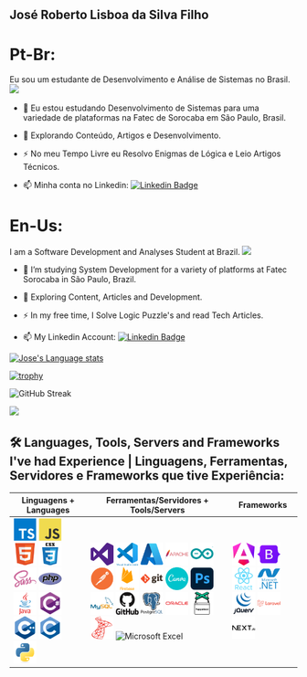 ## José Roberto Lisboa da Silva Filho
<!--
Metrics Source
<picture>
  <img src="/github-metrics.svg" alt="Metrics">
</picture>
-->
<!--
Main
**Proceed15/Proceed15** is a ✨ _special_ ✨ repository because its `README.md` (this file) appears on your GitHub profile.

Here are some ideas to get you started:

- 🔭 I’m currently working on ...
- 🌱 I’m currently learning ...
- 👯 I’m looking to collaborate on ...
- 🤔 I’m looking for help with ...
- 💬 Ask me about ...
- 📫 How to reach me: ...
- 😄 Pronouns: ...
- ⚡ Fun fact: ...
-->
# Pt-Br:
Eu sou um estudante de Desenvolvimento e Análise de Sistemas no Brasil. <kbd><img src="https://i.giphy.com/3oKIPnAiaMCws8nOsE.webp" width="33"></kbd>

- :telescope: Eu estou estudando Desenvolvimento de Sistemas para uma variedade de plataformas na Fatec de Sorocaba em São Paulo, Brasil.

- :seedling: Explorando Conteúdo, Artigos e Desenvolvimento.

- :zap: No meu Tempo Livre eu Resolvo Enigmas de Lógica e Leio Artigos Técnicos.

- :mailbox: Minha conta no Linkedin: [![Linkedin Badge](https://img.shields.io/badge/-José-blue?style=flat&logo=Linkedin&logoColor=white)](https://br.linkedin.com/in/jos%C3%A9-roberto-lisboa-da-silva-filho-ab4b492a6)

# En-Us:
I am a Software Development and Analyses Student at Brazil. <kbd><img src="https://i.giphy.com/3oKIPnAiaMCws8nOsE.webp" width="33"></kbd>

- :telescope: I’m studying System Development for a variety of platforms at Fatec Sorocaba in São Paulo, Brazil.

- :seedling: Exploring Content, Articles and Development.

- :zap: In my free time, I Solve Logic Puzzle's and read Tech Articles.

- :mailbox: My Linkedin Account: [![Linkedin Badge](https://img.shields.io/badge/-Jose-blue?style=flat&logo=Linkedin&logoColor=white)](https://br.linkedin.com/in/jos%C3%A9-roberto-lisboa-da-silva-filho-ab4b492a6)

<div align="left"> 
<a href="https://github.com/anuraghazra/github-readme-stats#gh-light-mode-only">
<img height=300 src="https://github-readme-stats-git-masterrstaa-rickstaa.vercel.app/api/top-langs/?username=proceed15&layout=compact&langs_count=12&hide_border=true&role=owner,collaborator&theme=default#gh-light-mode-only" alt="Jose's Language stats" />
</a>
</div>

[![trophy](https://github-profile-trophy.vercel.app/?username=proceed15)](https://github.com/ryo-ma/github-profile-trophy)

<!--
![Proceed15's GitHub stats](https://github-readme-stats.vercel.app/api?username=Proceed15&show_icons=true&theme=transparent)
![Top Langs](https://github-readme-stats.vercel.app/api/top-langs/?username=Proceed15&layout=compact&theme=default)
-->

![GitHub Streak](http://github-readme-streak-stats.herokuapp.com?user=Proceed15&theme=blue-green&mode=weekly)

![](https://komarev.com/ghpvc/?username=proceed15)

## :hammer_and_wrench: Languages, Tools, Servers and Frameworks I've had Experience | Linguagens, Ferramentas, Servidores e Frameworks que tive Experiência:

| Linguagens + Languages | Ferramentas/Servidores + Tools/Servers | Frameworks |
| --- | --- | --- |
| <img src="https://github.com/devicons/devicon/blob/master/icons/typescript/typescript-original.svg" title="TypeScript" alt="TypeScript" width="40" height="40"/>&nbsp;<img src="https://github.com/devicons/devicon/blob/master/icons/javascript/javascript-original.svg" title="JavaScript" alt="JavaScript" width="40" height="40"/>&nbsp;<img src="https://github.com/devicons/devicon/blob/master/icons/html5/html5-original.svg" title="HTML5" alt="HTML" width="40" height="40"/>&nbsp;<img src="https://github.com/devicons/devicon/blob/master/icons/css3/css3-original-wordmark.svg" title="CSS3" alt="CSS" width="40" height="40"/>&nbsp;<img src="https://github.com/devicons/devicon/blob/master/icons/sass/sass-original.svg" title="SASS" alt="SASS" width="40" height="40"/>&nbsp;<img src="https://github.com/devicons/devicon/blob/master/icons/php/php-original.svg" title="PHP" alt="PHP" width="40" height="40"/>&nbsp;<img src="https://github.com/devicons/devicon/blob/master/icons/java/java-original-wordmark.svg" title="Java" alt="Java" width="40" height="40"/>&nbsp;<img src="https://github.com/devicons/devicon/blob/master/icons/csharp/csharp-original.svg" title="CSharp" alt="CSharp" width="40" height="40"/>&nbsp;<img src="https://github.com/devicons/devicon/blob/master/icons/cplusplus/cplusplus-original.svg" title="C++" alt="C++" width="40" height="40"/>&nbsp;<img src="https://github.com/devicons/devicon/blob/master/icons/c/c-original.svg" title="C" alt="C" width="40" height="40"/>&nbsp;<img src="https://github.com/devicons/devicon/blob/master/icons/python/python-original.svg" title="Python" alt="Python" width="40" height="40"/> | <img src="https://github.com/devicons/devicon/blob/master/icons/visualstudio/visualstudio-plain.svg" title="Visual Studio" alt="Visual Studio" width="40" height="40"/>&nbsp;<img src="https://github.com/devicons/devicon/blob/master/icons/vscode/vscode-original-wordmark.svg" title="VSCode" alt="Visual Studio Code" width="40" height="40"/>&nbsp;<img src="https://github.com/devicons/devicon/blob/master/icons/azure/azure-original.svg" title="Azure" alt="Azure" width="40" height="40"/>&nbsp;<img src="https://github.com/devicons/devicon/blob/master/icons/apache/apache-original-wordmark.svg" title="Apache" alt="Apache Server" width="40" height="40"/>&nbsp;<img src="https://github.com/devicons/devicon/blob/master/icons/arduino/arduino-original.svg" title="Arduino" alt="Arduino" width="40" height="40"/>&nbsp;<img src="https://github.com/devicons/devicon/blob/master/icons/postman/postman-original.svg" title="Postman" alt="Postman" width="40" height="40"/>&nbsp;<img src="https://github.com/devicons/devicon/blob/master/icons/firebase/firebase-plain-wordmark.svg" title="Firebase" alt="Firebase" width="40" height="40"/>&nbsp;<img src="https://github.com/devicons/devicon/blob/master/icons/git/git-original-wordmark.svg" title="Git" alt="Git" width="40" height="40"/>&nbsp;<img src="https://github.com/devicons/devicon/blob/master/icons/canva/canva-original.svg" title="Canva" alt="Canva" width="40" height="40"/>&nbsp;<img src="https://github.com/devicons/devicon/blob/master/icons/photoshop/photoshop-original.svg" title="Photoshop" alt="Photoshop" width="40" height="40"/>&nbsp;<img src="https://github.com/devicons/devicon/blob/master/icons/mysql/mysql-original-wordmark.svg" title="MySQL" alt="MySQL" width="40" height="40"/>&nbsp;<img src="https://github.com/devicons/devicon/blob/master/icons/github/github-original-wordmark.svg" title="Github" alt="Github" width="40" height="40"/>&nbsp;<img src="https://github.com/devicons/devicon/blob/master/icons/postgresql/postgresql-original-wordmark.svg" title="PostgreSQL" alt="PostgreSQL" width="40" height="40"/>&nbsp;<img src="https://github.com/devicons/devicon/blob/master/icons/oracle/oracle-original.svg" title="Oracle" alt="Oracle" width="40" height="40"/>&nbsp;<img src="https://github.com/devicons/devicon/blob/master/icons/puppeteer/puppeteer-original.svg" title="Puppeteer" alt="Puppeteer" width="40" height="40"/>&nbsp;<img src="https://github.com/devicons/devicon/blob/master/icons/microsoftsqlserver/microsoftsqlserver-plain.svg" title="SQL Server" alt="SQL Server" width="40" height="40"/>&nbsp;<img src="https://github.com/sempostma/office365-icons/blob/master/svg/excel.svg" title="Excel" alt="Microsoft Excel" width="40" height="40"/> | <img src="https://github.com/devicons/devicon/blob/master/icons/angular/angular-original.svg" title="Angular" alt="Angular" width="40" height="40"/>&nbsp;<img src="https://github.com/devicons/devicon/blob/master/icons/bootstrap/bootstrap-original.svg" title="Bootstrap" alt="Bootstrap" width="40" height="40"/>&nbsp;<img src="https://github.com/devicons/devicon/blob/master/icons/react/react-original-wordmark.svg" title="React" alt="React" width="40" height="40"/>&nbsp;<img src="https://github.com/devicons/devicon/blob/master/icons/dot-net/dot-net-plain-wordmark.svg" title=".NET" alt=".NET" width="40" height="40"/>&nbsp;<img src="https://github.com/devicons/devicon/blob/master/icons/jquery/jquery-original-wordmark.svg" title="jQuery" alt="jQuery" width="40" height="40"/>&nbsp;<img src="https://github.com/devicons/devicon/blob/master/icons/laravel/laravel-original-wordmark.svg" title="Laravel" alt="Laravel" width="40" height="40"/>&nbsp;<img src="https://github.com/devicons/devicon/blob/master/icons/nextjs/nextjs-original-wordmark.svg" title="Next.js" alt="Next.js" width="40" height="40"/>
